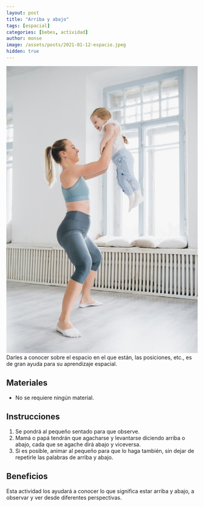 ```yaml
---
layout: post
title: "Arriba y abajo"
tags: [espacial]
categories: [bebes, actividad]
author: monse
image: /assets/posts/2021-01-12-espacio.jpeg
hidden: true
---
```

![Actividad de espacio](/assets/posts/2021-01-12-espacio.jpeg)<br/> 
Darles a conocer sobre el espacio en el que están, las posiciones, etc., es de gran ayuda para su aprendizaje espacial. 

## Materiales 
- No se requiere ningún material.

## Instrucciones 
1. Se pondrá al pequeño sentado para que observe.
2. Mamá o papá tendrán que agacharse y levantarse diciendo arriba o abajo, cada que se agache dirá abajo y viceversa.
3. Si es posible, animar al pequeño para que lo haga también, sin dejar de repetirle las palabras de arriba y abajo. 

## Beneficios 
Esta actividad los ayudará a conocer lo que significa estar arriba y abajo, a observar y ver desde diferentes perspectivas. 